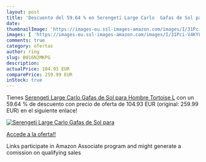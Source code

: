 ```yaml
---
layout: post
title: 'Descuento del 59.64 % en Serengeti Large Carlo  Gafas de Sol para'
date: 
thumbnailImage: 'https://images-eu.ssl-images-amazon.com/images/I/31Pci-V4KYL._SL200_.jpg'
images: [ 'https://images-eu.ssl-images-amazon.com/images/I/31Pci-V4KYL._SL200_.jpg' ]
comments: true
category: ofertas
author: ring
slug: B016N2MKPG
description:
actualPrice: 104.93 EUR
comparePrice: 259.99 EUR
inStock: true
---
```


Tienes [Serengeti Large Carlo  Gafas de Sol para Hombre  Tortoise  L](https://www.amazon.es/dp/B016N2MKPG/?tag=tolees-21) con un 59.64 % de descuento con precio de oferta de 104.93 EUR (original: 259.99 EUR) en el siguiente enlace!

[![Serengeti Large Carlo  Gafas de Sol para](https://images-eu.ssl-images-amazon.com/images/I/31Pci-V4KYL._SL200_.jpg)](https://www.amazon.es/dp/B016N2MKPG/?tag=tolees-21)

[Accede a la oferta!!](https://www.amazon.es/dp/B016N2MKPG/?tag=tolees-21)

Links participate in Amazon Associate program and might generate a comission on qualifying sales


